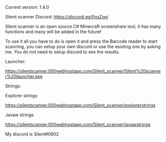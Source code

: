 Current version: 1.4.0

Silent scanner Discord: https://discord.gg/FpsZgvj

Silent scanner is an open source C# Minecraft screenshare tool, it has many functions and many will be added in the future!

To use it all you have to do is open it and press the Barcode reader to start scanning, you can setup your own discord or use the existing one by asking me. You do not need to setup discord to see the results.

Launcher:

https://silentscanner.000webhostapp.com/Silent_scanner/Silent%20scanner%20launcher.exe

Strings:

Explorer strings

https://silentscanner.000webhostapp.com/Silent_scanner/explorerstrings

Javaw strings

https://silentscanner.000webhostapp.com/Silent_scanner/javawstrings

My discord is Silent#0902
